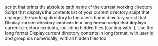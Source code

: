 script that prints the absolute path name of the current working directory
Script that displays the contents list of your current directory
script that changes the working directory to the user’s home directory
script that Display current directory contents in a long format
script that displays current directory contents, including hidden files (starting with .). Use the long format
Display current directory contents in long format, with user id and group ids numerically, with all hidden files too
